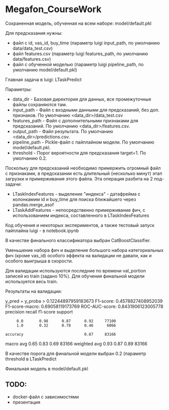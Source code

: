# Megafon_CourseWork


Сохраненная модель, обученная на всем наборе: model/default.pkl

Для предсказания нужны:

* файл с id, vas_id, buy_time (параметр luigi input_path, по умолчанию data/data_test.csv)
* файл  features.csv (параметр luigi features_path, по умолчанию data/features.csv)
* файл с обученной моделью  (параметр luigi pipeline_path, по умолчанию model/default.pkl)

Главная задача в luigi: LTaskPredict

Параметры:

 * data_dir - Базовая директория для данных, все промежуточные файлы сохраняются там.
 * input_path - Файл с входными данными для предсказаний, без доп. признаков. По умолчанию <data_dir>/data_test.csv
 * features_path - Файл с дополнительными признаками для предсказаний. По умолчанию <data_dir>/features.csv.
 * output_path - Файл результата. По умолчанию <data_dir>/predictions.csv.
 * pipeline_path - Pickle-файл с пайплайном модели. По умолчанию model/default.pkl.
 * threshold - Порог вероятности для предсказания target=1. По умолчанию 0.2.

Поскольку для предсказаний необходимо примержить огромный файл с признаками, в предсказании есть длительный (несколько минут) этап загрузки и примерживания этого файла. Эта операция разбита на 2 под-задачи:

 * LTaskIndexFeatures - выделение "индекса" - датафрейма с колонкамим id и buy_time для поиска ближайшего через pandas.merge_asof
 * LTaskAddFeatures - непосредственно примерживание фич, с использованием индекса, составленного в LTaskIndexFeatures


Код обучения и некоторых экспериментов, а также тестовый запуск пайплайна luigi - в notebook.ipynb

В качестве финального классификатора выбран CatBoostClassifier. 

Уменьшение набора фич и выделение большого набора категориальных фич (кроме vas_id) особого эффекта на валидации не давали, как и особого выигрыша в скорости. 

Для валидации используются последние по времени val_portion записей из train (задано 10%). Для обучения финальной модели используется весь train.

Результаты на валидации:

y_pred = y_proba > 0.12244897959183673
F1-score: 0.4578827408952039
F1-score-macro: 0.69058119173769
ROC-AUC-score: 0.8431906123005778
              precision    recall  f1-score   support

         0.0       0.98      0.87      0.92     77100
         1.0       0.32      0.78      0.46      6066

    accuracy                           0.87     83166
   macro avg       0.65      0.83      0.69     83166
weighted avg       0.93      0.87      0.89     83166

В качестве порога для финальной модели выбран 0.2 (параметр threshold в LTaskPredict

Финальная модель в model/default.pkl




## TODO:
 
 * docker-файл с зависимостями
 * презентация


